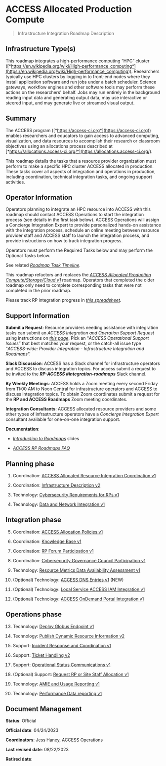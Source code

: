 # ACCESS Allocated Production Compute

> Infrastructure Integration Roadmap Description

## Infrastructure Type(s)

This roadmap integrates a high-performance computing “HPC” cluster ([*https://en.wikipedia.org/wiki/High-performance_computing*](https://en.wikipedia.org/wiki/High-performance_computing)). Researchers typically use HPC clusters by logging in to front-end nodes where they install application software and run jobs under a batch scheduler. Science gateways, workflow engines and other software tools may perform these actions on the researchers' behalf. Jobs may run entirely in the background reading input data and generating output data, may use interactive or steered input, and may generate live or streamed visual output.

## Summary

The ACCESS program ([*https://access-ci.org*](https://access-ci.org)) enables researchers and educators to gain access to advanced computing, visualization, and data resources to accomplish their research or classroom objectives using an allocations process described at [*https://allocations.access-ci.org/*](https://allocations.access-ci.org/).

This roadmap details the tasks that a resource provider organization must perform to make a specific HPC cluster ACCESS allocated in production. These tasks cover all aspects of integration and operations in production, including coordination, technical integration tasks, and ongoing support activities.

## Operator Information

Operators planning to integrate an HPC resource into ACCESS with this roadmap should contact ACCESS Operations to start the integration process (see details in the first task below). ACCESS Operations will assign a Concierge Integration Expert to provide personalized hands-on assistance with the integration process, schedule an online meeting between resource provider staff and ACCESS staff to launch the integration process, and provide instructions on how to track integration progress.

Operators must perform the Required Tasks below and may perform the Optional Tasks below.

See related [*Roadmap Task Timeline*](https://docs.google.com/presentation/d/1Vtt-Rvwa2ZVRp61A9g80MyisZ748lK1o_46Xt7-6Fq0/).

This roadmap refactors and replaces the [*ACCESS Allocated Production Compute/Storage/Cloud v1*](https://docs.google.com/document/d/1VUTa5DOz27B6wobZZwh6gh6dcXWD30rpYovoLZ1nwqk) roadmap. Operators that completed the older roadmap only need to complete corresponding tasks that were not completed in the prior roadmap.

Please track RP integration progress in [*this spreadsheet*](https://docs.google.com/spreadsheets/d/1ejgGUU-IVLEhTIXX3pmCNBSJ2e0yXwXxPpgZ2RHwM4Q/).

## Support Information

**Submit a Request**: Resource providers needing assistance with integration tasks can submit an *ACCESS Integration and Operation Support Request* using instructions on [*this page*](https://operations.access-ci.org/help). Pick an “*ACCESS Operational Support Issues*” that best matches your request, or the catch-all issue type “*ACCESS-wide: Provider Integration - Infrastructure Integration and Roadmaps*“.

**Slack Discussion**: ACCESS has a Slack channel for infrastructure operators and ACCESS to discuss integration topics. For access submit a request to be invited to the ***RP-ACCESS \#integration-roadmaps*** Slack channel.

**By Weekly Meetings**: ACCESS holds a Zoom meeting every second Friday from 11:00 AM to Noon Central for infrastructure operators and ACCESS to discuss integration topics. To obtain Zoom coordinates submit a request for the **RP and ACCESS Roadmaps** Zoom meeting coordinates.

**Integration Consultants**: ACCESS allocated resource providers and some other types of infrastructure operators have a *Concierge Integration Expert* consultant available for one-on-one integration support.

**Documentation**:

- [*Introduction to Roadmaps*](https://docs.google.com/presentation/d/1OjeT6r01mdOIa4pq1VE0L5ocRPfqdXFp9QsADjdqrjE/) slides

- [*ACCESS RP Roadmaps FAQ*](https://docs.google.com/document/d/1VwYROB7sh4X_Tqvi_4XIkYD-jffBS4UykS6gEJesuQE/)

## Planning phase

1. Coordination: [ACCESS Allocated Resource Integration Coordination v1](../tasks/ACCESS_Allocated_Resource_Integration_Coordination_v1.md)

2. Coordination: [Infrastructure Description v2](../tasks/Infrastructure_Description_v2.md)

3. Technology: [Cybersecurity Requirements for RPs v1](../tasks/Cybersecurity_Requirements_for_RPs_v1.md)

4. Technology: [Data and Network Integration v1](../tasks/Data_and_Network_Integration.md)

## Integration phase

5. Coordination: [ACCESS Allocation Policies v1](../tasks/ACCESS_Allocation_Policies_v1.md)

6. Coordination: [Knowledge Base v1](../tasks/Knowledge_Base_v1.md)

7. Coordination: [RP Forum Participation v1](../tasks/Resource_Provider_Forum_Participation_v1.md)

8. Coordination: [Cybersecurity Governance Council Participation v1](../tasks/Cybersecurity_Governance_Council_Participation_v1.md)

9. Technology: [Resource Metrics Data Availability Assessment v1](../tasks/Resource_Metrics_Data_Availability_Assessment_v1.md)

10. (Optional) Technology: [ACCESS DNS Entries v1](../tasks/ACCESS_DNS_Records_v1.md) (NEW)

11. (Optional) Technology: [Local Service ACCESS IAM Integration v1](../tasks/Local_Services_ACCESS_IAM_Integration_v1.md)

12. (Optional) Technology: [ACCESS OnDemand Portal Integration v1](../tasks/ACCESS_OnDemand_Portal_Integration_v1.md)

## Operations phase

13. Technology: [Deploy Globus Endpoint v1](../tasks/Deploy_Globus_Endpoint_v1.md)

14. Technology: [Publish Dynamic Resource Information v2](../tasks/Publish_Dynamic_Resource_Information_v2.md)

15. Support: [Incident Response and Coordination v1](../tasks/Incident_Response_and_Coordination_v1.md)

16. Support: [Ticket Handling v2](../tasks/Ticket_Handling_v2.md)

17. Support: [Operational Status Communications v1](../tasks/Operational_Status_Communications_v1.md)

18. (Optional) Support: [Request RP or Site Staff Allocation v1](../tasks/Request_RP_or_Site_Staff_Allocation_v1.md)

19. Technology: [AMIE and Usage Reporting v1](../tasks/AMIE_and_Usage_Reporting_v1.md)

20. Technology: [Performance Data reporting v1](../tasks/Performance_Data_Reporting_v1.md)

## Document Management

**Status**: Official

**Official date**: 04/24/2023

**Coordinators**: Jess Haney, ACCESS Operations

**Last revised date**: 08/22/2023

**Retired date**:
